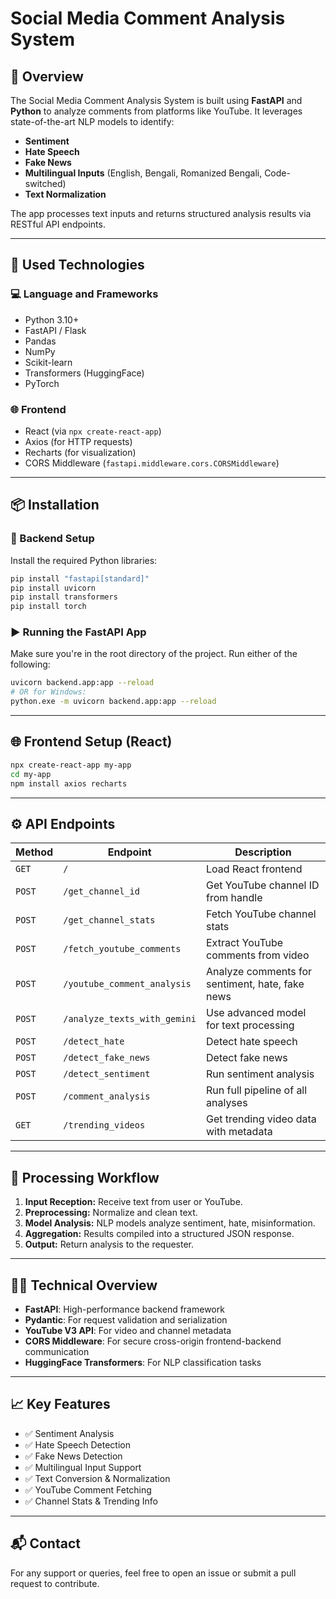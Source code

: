 # Social Media Comment Analysis System

## 🧠 Overview

The Social Media Comment Analysis System is built using **FastAPI** and **Python** to analyze comments from platforms like YouTube. It leverages state-of-the-art NLP models to identify:

- **Sentiment**
- **Hate Speech**
- **Fake News**
- **Multilingual Inputs** (English, Bengali, Romanized Bengali, Code-switched)
- **Text Normalization**

The app processes text inputs and returns structured analysis results via RESTful API endpoints.

---

## 🚀 Used Technologies

### 💻 Language and Frameworks

- Python 3.10+
- FastAPI / Flask
- Pandas
- NumPy
- Scikit-learn
- Transformers (HuggingFace)
- PyTorch

### 🌐 Frontend

- React (via `npx create-react-app`)
- Axios (for HTTP requests)
- Recharts (for visualization)
- CORS Middleware (`fastapi.middleware.cors.CORSMiddleware`)

---

## 📦 Installation

### 🔧 Backend Setup

Install the required Python libraries:

```bash
pip install "fastapi[standard]"
pip install uvicorn
pip install transformers
pip install torch
```

### ▶️ Running the FastAPI App

Make sure you're in the root directory of the project. Run either of the following:

```bash
uvicorn backend.app:app --reload
# OR for Windows:
python.exe -m uvicorn backend.app:app --reload
```

---

## 🌐 Frontend Setup (React)

```bash
npx create-react-app my-app
cd my-app
npm install axios recharts
```

---

## ⚙️ API Endpoints

| Method | Endpoint | Description |
|--------|----------|-------------|
| `GET` | `/` | Load React frontend |
| `POST` | `/get_channel_id` | Get YouTube channel ID from handle |
| `POST` | `/get_channel_stats` | Fetch YouTube channel stats |
| `POST` | `/fetch_youtube_comments` | Extract YouTube comments from video |
| `POST` | `/youtube_comment_analysis` | Analyze comments for sentiment, hate, fake news |
| `POST` | `/analyze_texts_with_gemini` | Use advanced model for text processing |
| `POST` | `/detect_hate` | Detect hate speech |
| `POST` | `/detect_fake_news` | Detect fake news |
| `POST` | `/detect_sentiment` | Run sentiment analysis |
| `POST` | `/comment_analysis` | Run full pipeline of all analyses |
| `GET` | `/trending_videos` | Get trending video data with metadata |

---

## 🔄 Processing Workflow

1. **Input Reception:** Receive text from user or YouTube.
2. **Preprocessing:** Normalize and clean text.
3. **Model Analysis:** NLP models analyze sentiment, hate, misinformation.
4. **Aggregation:** Results compiled into a structured JSON response.
5. **Output:** Return analysis to the requester.

---

## 🧑‍💻 Technical Overview

- **FastAPI**: High-performance backend framework
- **Pydantic**: For request validation and serialization
- **YouTube V3 API**: For video and channel metadata
- **CORS Middleware**: For secure cross-origin frontend-backend communication
- **HuggingFace Transformers**: For NLP classification tasks

---

## 📈 Key Features

- ✅ Sentiment Analysis
- ✅ Hate Speech Detection
- ✅ Fake News Detection
- ✅ Multilingual Input Support
- ✅ Text Conversion & Normalization
- ✅ YouTube Comment Fetching
- ✅ Channel Stats & Trending Info

---

## 📬 Contact

For any support or queries, feel free to open an issue or submit a pull request to contribute.

